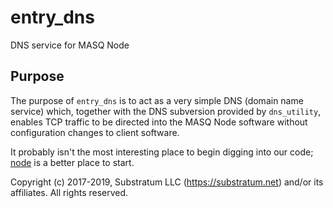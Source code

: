 # entry_dns
DNS service for MASQ Node

## Purpose
The purpose of `entry_dns` is to act as a very simple DNS (domain name service) which,
together with the DNS subversion provided by `dns_utility`,
enables TCP traffic to be directed into the MASQ Node software without
configuration changes to client software.

It probably isn't the most interesting place to begin digging into our code;
[node](https://github.com/MASQ/Node/tree/master/node)
is a better place to start.


Copyright (c) 2017-2019, Substratum LLC (https://substratum.net) and/or its affiliates. All rights reserved.
